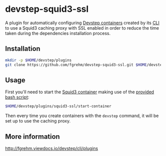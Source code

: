 # devstep-squid3-ssl

A plugin for automatically configuring [Devstep containers](http://fgrehm.viewdocs.io/devstep) created by its [CLI](https://github.com/fgrehm/devstep-cli) to use a Squid3 caching proxy with SSL enabled in order to reduce the time taken during the dependencies installation process.

## Installation

```sh
mkdir -p $HOME/devstep/plugins
git clone https://github.com/fgrehm/devstep-squid3-ssl.git $HOME/devstep/plugins/squid3-ssl
```

## Usage

First you'll need to start the [Squid3 container](https://github.com/fgrehm/squid3-ssl-docker) making use of the [provided bash script](start-container):

```sh
$HOME/devstep/plugins/squid3-ssl/start-container
```

Then every time you create containers with the `devstep` command, it will be set up to use the caching proxy.

## More information

http://fgrehm.viewdocs.io/devstep/cli/plugins
